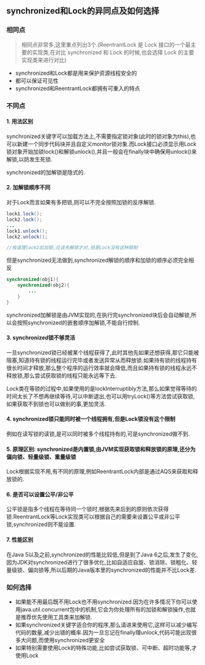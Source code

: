 synchronized和Lock的异同点及如何选择
---

### 相同点

> 相同点非常多,这里重点列出3个.(ReentrantLock 是 Lock 接口的一个最主要的实现类,在对比 synchronized 和 Lock 的时候,也会选择 Lock 的主要实现类来进行对比)

- synchronized和Lock都是用来保护资源线程安全的
- 都可以保证可见性
- synchronized和ReentrantLock都拥有可重入的特点

### 不同点

#### 1. 用法区别

synchronized关键字可以加载方法上,不需要指定锁对象(此时的锁对象为this),也可以新建一个同步代码块并且自定义monitor锁对象.而Lock接口必须显示用Lock锁对象开始加锁lock()和解锁unlock(),并且一般会在finally块中确保用unlock()来解锁,以防发生死锁.

synchronized的加解锁是隐式的.

#### 2. 加解锁顺序不同

对于Lock而言如果有多把锁,则可以不完全按照加锁的反序解锁.

```java
lock1.lock();
lock2.lock();
...
lock1.unlock();
lock2.unlock();

//按道理lock2后加锁,应该先解锁才对,但是Lock没有这种限制
```

但是synchronized无法做到,synchronized解锁的顺序和加锁的顺序必须完全相反

```java
synchronized(obj1){
    synchronized(obj2){
        ...
    }
}
```
synchronized加解锁是由JVM实现的,在执行完synchronized块后会自动解锁,所以会按照synchronized的嵌套顺序加解锁,不能自行控制.

#### 3. synchronized锁不够灵活

一旦synchronized锁已经被某个线程获得了,此时其他先如果还想获得,那它只能被阻塞,知道持有锁的线程运行完毕或者发送异常从而释放锁.如果持有锁的线程持有很长时间才释放,那么整个程序的运行效率就会降低,而且如果持有锁的线程永远不释放锁,那么尝试获取锁的线程只能永远等下去.

Lock类在等锁的过程中,如果使用的是lockInterruptibly方法,那么如果觉得等待的时间太长了不想再继续等待,可以中断退出,也可以用tryLock()等方法尝试获取锁,如果获取不到锁也可以做别的事,更加灵活.

#### 4. synchronized锁只能同时被一个线程拥有,但是Lock锁没有这个限制

例如在读写锁的读锁,是可以同时被多个线程持有的,可是synchronized做不到.

#### 5. 原理区别: synchronized是内置锁,由JVM实现获取锁和释放锁的原理,还分为偏向锁、轻量级锁、重量级锁

Lock根据实现不用,有不同的原理,例如ReentrantLock内部是通过AQS来获取和释放锁的.

#### 6. 是否可以设置公平/非公平

公平锁是指多个线程在等待同一个锁时,根据先来后到的原则依次获得锁.ReentrantLock等Lock实现类可以根据自己的需要来设置公平或非公平锁,synchronized则不能设置.

#### 7. 性能区别

在Java 5以及之前,synchronized的性能比较低,但是到了Java 6之后,发生了变化,因为JDK对synchronized进行了很多优化,比如自适应自旋、锁消除、锁粗化、轻量级锁、偏向锁等,所以后期的Java版本里的synchronized的性能并不比Lock差.

### 如何选择

- 如果能不用最后既不用Lock也不用synchronized.因为在许多情况下你可以使用java.util.concurrent包中的机制,它会为你处理所有的加锁和解锁操作,也就是推荐优先使用工具类来加解锁.
- 如果synchronized关键字适合你的程序,那么请进来使用它,这样可以减少编写代码的数量,减少出错的概率.因为一旦忘记在finally理unlock,代码可能出现很多大问题,而使用synchronized更安全
- 如果特别需要使用Lock的特殊功能,比如尝试获取锁、可中断、超时功能等,才使用Lock
